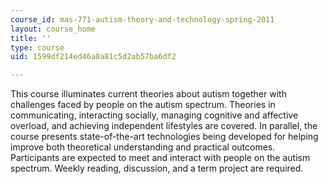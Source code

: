 ```yaml
---
course_id: mas-771-autism-theory-and-technology-spring-2011
layout: course_home
title: ''
type: course
uid: 1599df214ed46a8a81c5d2ab57ba6df2

---
```

This course illuminates current theories about autism together with challenges faced by people on the autism spectrum. Theories in communicating, interacting socially, managing cognitive and affective overload, and achieving independent lifestyles are covered. In parallel, the course presents state-of-the-art technologies being developed for helping improve both theoretical understanding and practical outcomes. Participants are expected to meet and interact with people on the autism spectrum. Weekly reading, discussion, and a term project are required.
